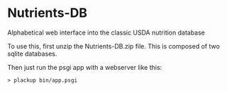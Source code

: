 Nutrients-DB
============

Alphabetical web interface into the classic USDA nutrition database

To use this, first unzip the Nutrients-DB.zip file.  This is composed of two
sqlite databases.

Then just run the psgi app with a webserver like this:

    > plackup bin/app.psgi

